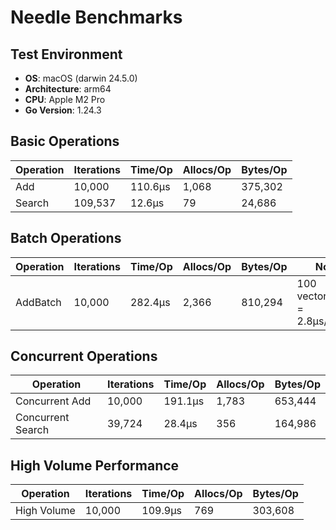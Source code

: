 # Needle Benchmarks

## Test Environment

- **OS**: macOS (darwin 24.5.0)
- **Architecture**: arm64
- **CPU**: Apple M2 Pro
- **Go Version**: 1.24.3

## Basic Operations

| Operation | Iterations | Time/Op | Allocs/Op | Bytes/Op |
|-----------|------------|---------|-----------|----------|
| Add       | 10,000     | 110.6µs | 1,068     | 375,302  |
| Search    | 109,537    | 12.6µs  | 79        | 24,686   |

## Batch Operations

| Operation | Iterations | Time/Op | Allocs/Op | Bytes/Op | Notes |
|-----------|------------|---------|-----------|----------|-------|
| AddBatch  | 10,000     | 282.4µs | 2,366     | 810,294  | 100 vectors/batch = 2.8µs/vector |

## Concurrent Operations

| Operation        | Iterations | Time/Op | Allocs/Op | Bytes/Op |
|------------------|------------|---------|-----------|----------|
| Concurrent Add   | 10,000     | 191.1µs | 1,783     | 653,444  |
| Concurrent Search| 39,724     | 28.4µs  | 356       | 164,986  |

## High Volume Performance

| Operation    | Iterations | Time/Op | Allocs/Op | Bytes/Op |
|--------------|------------|---------|-----------|----------|
| High Volume  | 10,000     | 109.9µs | 769       | 303,608  |

